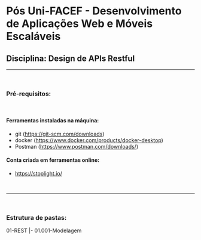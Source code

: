 # Pós Uni-FACEF - Desenvolvimento de Aplicações Web e Móveis Escaláveis

## Disciplina: Design de APIs Restful

<hr>
<br>

### Pré-requisitos:

<br>

#### Ferramentas instaladas na máquina:
- git (https://git-scm.com/downloads)
- docker (https://www.docker.com/products/docker-desktop)
- Postman (https://www.postman.com/downloads/)

#### Conta criada em ferramentas online:
- https://stoplight.io/

<br>
<hr>
<br>

### Estrutura de pastas:
01-REST
    |- 01.001-Modelagem
